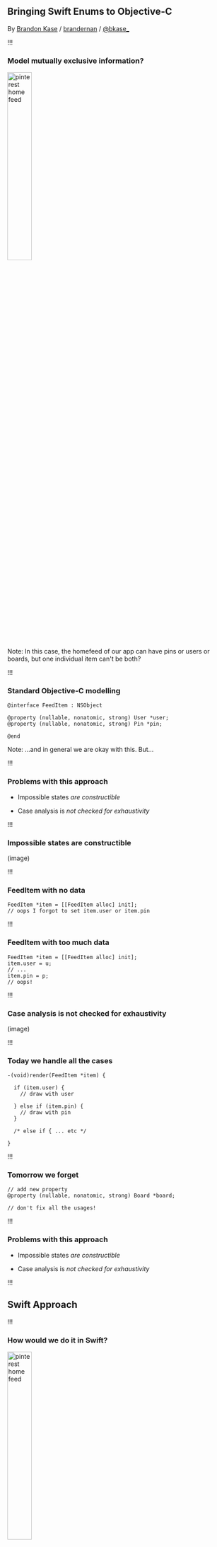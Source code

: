 <!-- .slide: data-background="#2aa198" -->
<!-- .slide: data-state="terminal" -->
## Bringing Swift Enums to Objective-C

By <a href="http://bkase.com">Brandon Kase</a> / <a href="https://www.pinterest.com/brandernan/"><i class="fa fa-pinterest" aria-hidden="true"></i>brandernan</a> / <a href="http://twitter.com/bkase_">@bkase_</a>

!!!

### Model mutually exclusive information?

<img alt="pinterest home feed" src="img/feed.png" width="33%" height="33%">

Note: In this case, the homefeed of our app can have pins or users or boards, but one individual item can't be both?

!!!

### Standard Objective-C modelling

```objc
@interface FeedItem : NSObject
```

```objc
@property (nullable, nonatomic, strong) User *user;
@property (nullable, nonatomic, strong) Pin *pin;
```
<!-- .element: class="fragment" data-fragment-index="1" -->

```objc
@end
```

Note: ...and in general we are okay with this. But...

!!!

### Problems with this approach


* Impossible states <!-- .element: class="fragment" data-fragment-index="1" --> *are constructible*
<!-- .element: class="fragment" data-fragment-index="1" -->
* Case analysis is <!-- .element: class="fragment" data-fragment-index="2" --> *not checked for exhaustivity*
<!-- .element: class="fragment" data-fragment-index="2" -->

!!!

### Impossible states are constructible

(image)

!!!

### FeedItem with no data

```objc
FeedItem *item = [[FeedItem alloc] init];
// oops I forgot to set item.user or item.pin
```

!!!

### FeedItem with too much data

```objc
FeedItem *item = [[FeedItem alloc] init];
item.user = u;
// ...
item.pin = p;
// oops!
```

!!!

### Case analysis is not checked for exhaustivity

(image)

!!!

### Today we handle all the cases

```objc
-(void)render(FeedItem *item) {
```

```objc
  if (item.user) {
    // draw with user
```
<!-- .element: class="fragment" data-fragment-index="1" -->

```objc
  } else if (item.pin) {
    // draw with pin
  }
```
<!-- .element: class="fragment" data-fragment-index="2" -->

```objc
  /* else if { ... etc */
```
<!-- .element: class="fragment" data-fragment-index="3" -->

```objc
}
```

!!!

### Tomorrow we forget

```objc
// add new property
@property (nullable, nonatomic, strong) Board *board;

// don't fix all the usages!
```

!!!

### Problems with this approach

* Impossible states <!-- .element: class="fragment" data-fragment-index="1" --> *are constructible*
<!-- .element: class="fragment" data-fragment-index="1" -->
* Case analysis is <!-- .element: class="fragment" data-fragment-index="2" --> *not checked for exhaustivity*
<!-- .element: class="fragment" data-fragment-index="2" -->

!!!

## Swift Approach

!!!

### How would we do it in Swift?

<img alt="pinterest home feed" src="img/feed.png" width="33%" height="33%">

!!!

### Swift Enums!

```swift
enum FeedItem {
```

```swift
  case user(user: User)
```
<!-- .element: class="fragment" data-fragment-index="1" -->

```swift
  case pin(pin: Pin)
```
<!-- .element: class="fragment" data-fragment-index="2" -->

```swift
}
```

!!!

### Why Swift Enums are good

* Impossible states are impossible <!-- .element: class="fragment" data-fragment-index="1" --> *by construction* <!-- .element: class="fragment" data-fragment-index="1" -->
* <!-- .element: class="fragment" data-fragment-index="2" --> Compiler enforces *exhaustive*  case analysis <!-- .element: class="fragment" data-fragment-index="2" -->

!!!

### Impossible states are impossible by construction

(image)

!!!

### User is a user

```swift
let user = .user(data: userData)
```

!!!

### Pin is a pin

```swift
let pin = .pin(data: pinData)
```

!!!

### Mysterious things not possible

```swift
let bothPinAndUser = ???
```

```swift
let neitherPinNorUser = ???
```
<!-- .element: class="fragment" data-fragment-index="1" -->

Note: In other words, your code won't compile if you or your teammates forget some constraint

!!!

### Compiler enforces exhaustive case analysis

(image)

!!!

### Exhaustive case analysis

```swift
func render(item: FeedItem) {
```

```swift
  switch item {
```
<!-- .element: class="fragment" data-fragment-index="1" -->

```swift
    case let .user(userData):
      // draw user
```
<!-- .element: class="fragment" data-fragment-index="2" -->

```swift
    case let .pin(pinData):
      // draw pin
  }
```
<!-- .element: class="fragment" data-fragment-index="3" -->

```swift
  // if you add a new case
  // the compiler will *save* you
```
<!-- .element: class="fragment" data-fragment-index="4" -->

```swift
}
```

!!!

### Why Swift Enums are good

* Impossible states are *impossible by construction*
* Compiler enforces *exhaustive case analysis*

!!!

## Swift Enum - ObjectiveC

!!!

### The aesthetics: ONE_OF

```objc
ONE_OF(FeedItem,
```

```objc
  CASE(Pin, PinData *, pinData)
```
<!-- .element: class="fragment" data-fragment-index="1" -->

```objc
  CASE(User, UserData *, userData /*, … */)
  /* … */
```
<!-- .element: class="fragment" data-fragment-index="2" -->

```objc
)
```

Note: We can make Swift enums! One of either a pin or a user

!!!

### Aesthetics comparison

```swift
// if you squint they look similar
enum FeedItem {
```

```swift
  case pin(PinData)
  case user(UserData)
```
<!-- .element: class="fragment" data-fragment-index="1" -->

```swift
}
```

```objc
// if you squint they look similar
ONE_OF(FeedItem,
```

```objc
  CASE(Pin, PinData *, pinData),
  CASE(User, UserData *, userData)
```
<!-- .element: class="fragment" data-fragment-index="1" -->

```objc
)
```

!!!

## Aside: Macros 101

!!!

### What is an Objective-C macro

Objective-C macros are compiler directives to expand strings *before* your Objective-C code is actually compiled

!!!

### Simple replacement

```objc
#define FOO @"bar"

FOO
```

```objc
// @"bar"
```
<!-- .element: class="fragment" data-fragment-index="1" -->

Note: Replace with a string

!!!

### Macro functions

```objc
#define FOO(x, y) @"x bar y"

FOO(before, after)
```

```objc
// logs "before bar after"
```
<!-- .element: class="fragment" data-fragment-index="1" -->

!!!

### Token Pasting

```objc
#define FOO(x, y) @"x##y"

FOO(before, after);
```

```objc
// @"beforeafter"
```
<!-- .element: class="fragment" data-fragment-index="1" -->

!!!

### Variadic macros

```objc
#define FOO(...) foo BAR(__VA_ARGS__)
#define BAR(a, b, ...) a##b

FOO(1,2,3,4)
```

```objc
// foo 12
```
<!-- .element: class="fragment" data-fragment-index="1" -->

!!!

## Back to our macro

!!!

### Our macro: ONE_OF

```objc
ONE_OF(FeedItem,
  CASE(Pin, PinData *, pinData)
  CASE(User, UserData *, userData /*, … */)
  /* … */
)
```

!!!

### What does this expand to?

![expand](img/expand.png)

!!!

### Requirements for safe modelling

* Impossible states are *impossible by construction*
* Compiler enforces *exhaustive case analysis*

!!!

### Constructor: Interfaces

```objc
// FeedItemUserTag=0 FeedItemPinTag=1
```

```objc
@interface FeedItem : NSObject
```
<!-- .element: class="fragment" data-fragment-index="1" -->

```objc
-(instancetype)initWithTag:(FeedItemTag *)tag;
```
<!-- .element: class="fragment" data-fragment-index="2" -->

```objc
@end
```
<!-- .element: class="fragment" data-fragment-index="1" -->

```objc
@interface FeedItemUser : FeedItem
```
<!-- .element: class="fragment" data-fragment-index="3" -->

```objc
-(instancetype)initWithUserData:(UserData *)userData;
```
<!-- .element: class="fragment" data-fragment-index="4" -->

```objc
@end
```
<!-- .element: class="fragment" data-fragment-index="3" -->

```objc
@interface FeedItemPin : FeedItem
// etc
```
<!-- .element: class="fragment" data-fragment-index="5" -->

Note: inheritance, Omitting namespace for clarity

!!!

### Constructor: Variant Implementation

```objc
@implementation FeedItemUser
```

```objc
-(id)initWithuserData:(UserData *)userData {
```
<!-- .element: class="fragment" data-fragment-index="1" -->

```objc
  FeedItemTag tag = FeedItemUserTag;
  if (self = [super initWithTag: tag]) {
    _userData = userData;
  }
  return self;
```
<!-- .element: class="fragment" data-fragment-index="2" -->


```objc
}
```
<!-- .element: class="fragment" data-fragment-index="1" -->

```objc
@end
```

!!!

### Constructor: Macro view

```objc
CASE(User, UserData *, user)

// -->
```

```objc

@interface FeedItemUser
-(instancetype)initWithUserData:(UserData *)userData;
@end
```
<!-- .element: class="fragment" data-fragment-index="1" -->

Note: FeedItem appears in the output?

!!!

### How do we get FeedItem?

```objc
ONE_OF(FeedItem,
  CASE(User, UserData *, user)
/* ... */
```

!!!

### How do we get Feeditem?

![case expand](img/case-expand.png)

!!!

### Macro: Exhaustive case analysis?

```objc
ONE_OF(FeedItem,
  CASE(Pin, PinData *, pinData)
  CASE(User, UserData *, userData /*, … */)
  /* … */
)
```

!!!

### Match: Interface

```objc
FeedItem<ValueType>
```

```objc
+ (ValueType)matchCaseUser:(ValueType (^)(UserData *))caseUser
```
<!-- .element: class="fragment" data-fragment-index="1" -->

```objc
                     orPin:(ValueType (^)(PinData *))casePin;
```
<!-- .element: class="fragment" data-fragment-index="2" -->

!!!

### Match: Usage

```objc
-(void)render {
```

```objc
  [feedItem matchCaseUser:^(UserData * userData){
    // draw user
  }, orPin:^(PinData * pin) {
    // draw pin
  }];
  // if we add another case, this will no longer compile
```
<!-- .element: class="fragment" data-fragment-index="1" -->

```objc
}
```

!!!

### Match: Implementation

```objc
+(ValueType)match:(FeedItem *)item
           orUser:(ValueType(^)(UserData *))caseUser
            orPin:(ValueType(^)(PinData *))casePin {
```

```objc
  switch (item.tag) {
```
<!-- .element: class="fragment" data-fragment-index="1" -->

```objc
  case UserFeedItemTag:
    return caseUser((UserData *)item);
  case PinFeedItemTag:
    return casePin((PinData *)item);
  /* … */
```
<!-- .element: class="fragment" data-fragment-index="2" -->

```objc
  }
```
<!-- .element: class="fragment" data-fragment-index="1" -->

```objc
}
```

!!!

## Now what else can we do with this?

!!!

### Aside: Otherwise known-as

* Algebraic Data Types (or ADTs)
* Sum type (or sum of products)

Note: See appendix for more information

!!!

### Case 1: Data is inheritantly mutually exclusive

!!!

### Data: Heterogenous feed

<img alt="pinterest home feed" src="img/feed.png" width="33%" height="33%">

!!!

### Data: Barcodes

```swift
enum Barcode {
```

```swift
case upc(Int, Int, Int, Int)
```
<!-- .element: class="fragment" data-fragment-index="1" -->

```swift
case qr(String)
```
<!-- .element: class="fragment" data-fragment-index="2" -->

```swift
}
```

!!!

### Case 2: Can capture soon-to-be invalid control flow

!!!

### Bad case: Not capturing

```swift
func tableNode(/*...*/, nodeBlockForRowAt indexPath: IndexPath)
      -> ASCellNodeBlock {
```

```swift
  return {
```
<!-- .element: class="fragment" data-fragment-index="1" -->

```swift
    if indexPath.row == 0 {
      return getCellForHeader()
    } else if indexPath.row < 5 {
      return getCellForMid(self.middleItems[indexPath.row-1])
    } else {
      return getCellForLast(self.lastItems[indexPath.row-5])
    }
```
<!-- .element: class="fragment" data-fragment-index="2" -->

```swift
  }
```
<!-- .element: class="fragment" data-fragment-index="1" -->

```swift
}
```

!!!

### Reification: Capturing the data associated with an indexPath

```swift
func tableNode(/*...*/, nodeBlockForRowAt indexPath: IndexPath)
      -> ASCellNodeBlock {
```

```swift
  if indexPath.row == 0 {
    dataForNode = .Header
  } else if indexPath.row < 5 {
    dataForNode = .Mid(self.middleItems[indexPath.row-1])
  } else {
    dataForNode = .Last(self.lastItems[indexPath.row-5])
  }
```
<!-- .element: class="fragment" data-fragment-index="1" -->

```swift
  return {
    switch dataForNode {
    case .Header: return getCellForHeader()
    case let .Mid(item): return getCellForMid(item)
    case let .Last(item): return getCellForLast(item)
    }
  }
```
<!-- .element: class="fragment" data-fragment-index="2" -->

```swift
}
```

Note: In ASDK, we need to extract the model on the UI thread but we don't create the underlying view holder until the background; ADTs let us capture the conditionals so we don't need to check the same things twice

!!!

## Downsides

!!!

### Downside: Macros can't capitalize

```objc
// Macros can't capitalize
[PinFeedItem initWithpinData:(PinData *)data]
```

!!!

### Downside: Errors are complicated

![errors complicated](img/errors.png)

!!!

## Open Source Soon

Note: We're using it in a few places

!!!

## One last thought

![thought](img/thought.jpg)

> https://upload.wikimedia.org/wikipedia/commons/thumb/3/36/Tim_Berners-Lee_in_thought.jpg/683px-Tim_Berners-Lee_in_thought.jpg

Note: I've done this across many languages I've worked with. Go, Kotlin (before kotlin had it), and now Objective-C. If there's one thing you take away from this talk, it's not the macro it's that...

!!!

## Algebraic Data Types are awesome

and you should use them.

!!!

<!-- .slide: data-background="#2aa198" -->
<!-- .slide: data-state="terminal" -->

# Thanks!

By <a href="http://bkase.com">Brandon Kase</a> / <a href="https://www.pinterest.com/brandernan/"><i class="fa fa-pinterest" aria-hidden="true"></i>brandernan</a> / <a href="http://twitter.com/bkase_">@bkase_</a>

Slide Deck: [https://is.gd/edLKW7](https://is.gd/edLKW7)

